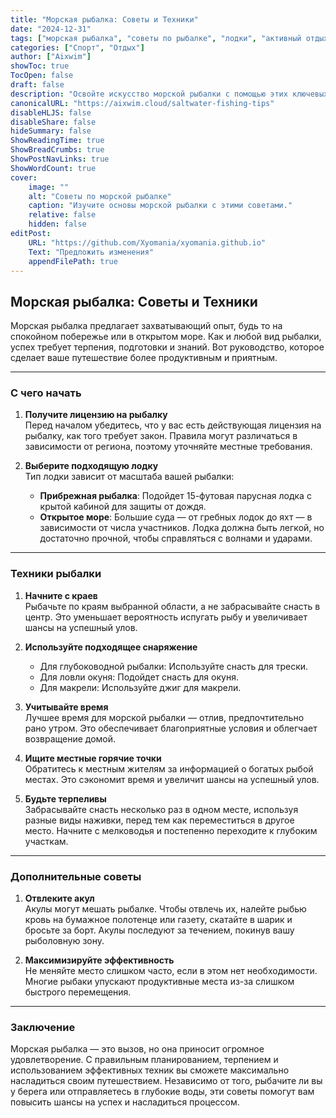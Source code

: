 ```yaml
---
title: "Морская рыбалка: Советы и Техники"
date: "2024-12-31"
tags: ["морская рыбалка", "советы по рыбалке", "лодки", "активный отдых"]
categories: ["Спорт", "Отдых"]
author: ["Aixwim"]
showToc: true
TocOpen: false
draft: false
description: "Освойте искусство морской рыбалки с помощью этих ключевых советов и техник для успешного и увлекательного опыта."
canonicalURL: "https://aixwim.cloud/saltwater-fishing-tips"
disableHLJS: false
disableShare: false
hideSummary: false
ShowReadingTime: true
ShowBreadCrumbs: true
ShowPostNavLinks: true
ShowWordCount: true
cover:
    image: ""
    alt: "Советы по морской рыбалке"
    caption: "Изучите основы морской рыбалки с этими советами."
    relative: false
    hidden: false
editPost:
    URL: "https://github.com/Xyomania/xyomania.github.io"
    Text: "Предложить изменения"
    appendFilePath: true
---
```


## Морская рыбалка: Советы и Техники  

Морская рыбалка предлагает захватывающий опыт, будь то на спокойном побережье или в открытом море. Как и любой вид рыбалки, успех требует терпения, подготовки и знаний. Вот руководство, которое сделает ваше путешествие более продуктивным и приятным.  

---

### **С чего начать**  

1. **Получите лицензию на рыбалку**  
   Перед началом убедитесь, что у вас есть действующая лицензия на рыбалку, как того требует закон. Правила могут различаться в зависимости от региона, поэтому уточняйте местные требования.  

2. **Выберите подходящую лодку**  
   Тип лодки зависит от масштаба вашей рыбалки:  
   - **Прибрежная рыбалка**: Подойдет 15-футовая парусная лодка с крытой кабиной для защиты от дождя.  
   - **Открытое море**: Большие суда — от гребных лодок до яхт — в зависимости от числа участников. Лодка должна быть легкой, но достаточно прочной, чтобы справляться с волнами и ударами.  

---

### **Техники рыбалки**  

1. **Начните с краев**  
   Рыбачьте по краям выбранной области, а не забрасывайте снасть в центр. Это уменьшает вероятность испугать рыбу и увеличивает шансы на успешный улов.  

2. **Используйте подходящее снаряжение**  
   - Для глубоководной рыбалки: Используйте снасть для трески.  
   - Для ловли окуня: Подойдет снасть для окуня.  
   - Для макрели: Используйте джиг для макрели.  

3. **Учитывайте время**  
   Лучшее время для морской рыбалки — отлив, предпочтительно рано утром. Это обеспечивает благоприятные условия и облегчает возвращение домой.  

4. **Ищите местные горячие точки**  
   Обратитесь к местным жителям за информацией о богатых рыбой местах. Это сэкономит время и увеличит шансы на успешный улов.  

5. **Будьте терпеливы**  
   Забрасывайте снасть несколько раз в одном месте, используя разные виды наживки, перед тем как переместиться в другое место. Начните с мелководья и постепенно переходите к глубоким участкам.  

---

### **Дополнительные советы**  

1. **Отвлеките акул**  
   Акулы могут мешать рыбалке. Чтобы отвлечь их, налейте рыбью кровь на бумажное полотенце или газету, скатайте в шарик и бросьте за борт. Акулы последуют за течением, покинув вашу рыболовную зону.  

2. **Максимизируйте эффективность**  
   Не меняйте место слишком часто, если в этом нет необходимости. Многие рыбаки упускают продуктивные места из-за слишком быстрого перемещения.  

---

### **Заключение**  

Морская рыбалка — это вызов, но она приносит огромное удовлетворение. С правильным планированием, терпением и использованием эффективных техник вы сможете максимально насладиться своим путешествием. Независимо от того, рыбачите ли вы у берега или отправляетесь в глубокие воды, эти советы помогут вам повысить шансы на успех и насладиться процессом.  
